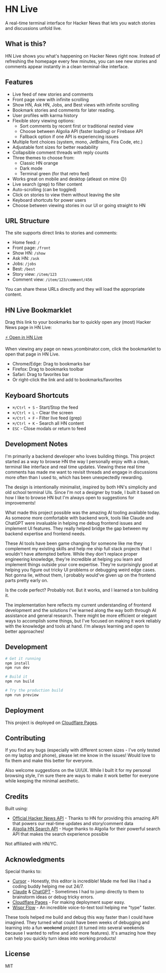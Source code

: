 # HN Live

A real-time terminal interface for Hacker News that lets you watch stories and discussions unfold live.

## What is this?

HN Live shows you what's happening on Hacker News right now. Instead of refreshing the homepage every few minutes, you can see new stories and comments appear instantly in a clean terminal-like interface.

## Features

- Live feed of new stories and comments
- Front page view with infinite scrolling
- Show HN, Ask HN, Jobs, and Best views with infinite scrolling
- Bookmark stories and comments for later reading.
- User profiles with karma history
- Flexible story viewing options:
  - Sort comments by recent first or traditional nested view
  - Choose between Algolia API (faster loading) or Firebase API
  - Fallback option if one API is experiencing issues
- Multiple font choices (system, mono, JetBrains, Fira Code, etc.)
- Adjustable font sizes for better readability
- Collapsible comment threads with reply counts
- Three themes to choose from:
  - Classic HN orange
  - Dark mode
  - Terminal green (for that retro feel)
- Works great on mobile and desktop (atleast on mine 😉)
- Live search (grep) to filter content
- Auto-scrolling (can be toggled)
- Click on stories to view them without leaving the site
- Keyboard shortcuts for power users
- Choose between viewing stories in our UI or going straight to HN

## URL Structure

The site supports direct links to stories and comments:

- Home feed: `/`
- Front page: `/front`
- Show HN: `/show`
- Ask HN: `/ask`
- Jobs: `/jobs`
- Best: `/best`
- Story view: `/item/123`
- Comment view: `/item/123/comment/456`

You can share these URLs directly and they will load the appropriate content.

## HN Live Bookmarklet

Drag this link to your bookmarks bar to quickly open any (most) Hacker News page in HN Live:

<a href="javascript:!function(){const t=window.location.href,n={'':%27front%27,news:%27front%27,show:%27show%27,ask:%27ask%27,jobs:%27jobs%27,best:%27best%27},e=/item\?id=(\d+)/.exec(t);if(e&&e[1])return void window.open(`https://hn.live/item/${e[1]}`,%27_blank%27);const i=new URL(t).pathname.replace(%27/%27,%27%27);return i in n?void window.open(`https://hn.live/${n[i]}`,%27_blank%27):void alert(%22This doesn%27t appear to be a supported Hacker News page.%22)}();">⚡ Open in HN Live</a>

When viewing any page on news.ycombinator.com, click the bookmarklet to open that page in HN Live.

- Chrome/Edge: Drag to bookmarks bar
- Firefox: Drag to bookmarks toolbar
- Safari: Drag to favorites bar
- Or right-click the link and add to bookmarks/favorites

## Keyboard Shortcuts

- `⌘/Ctrl + S` - Start/Stop the feed
- `⌘/Ctrl + L` - Clear the screen
- `⌘/Ctrl + F` - Filter live feed (grep)
- `⌘/Ctrl + K` - Search all HN content
- `ESC` - Close modals or return to feed

## Development Notes

I'm primarily a backend developer who loves building things. This project started as a way to browse HN the way I personally enjoy with a clean, terminal like interface and real time updates. Viewing these real time comments has made me want to revisit threads and engage in discussions more often than I used to, which has been unexpectedly rewarding.

The design is intentionally minimalist, inspired by both HN's simplicity and old school terminal UIs. Since I'm not a designer by trade, I built it based on how I like to browse HN but I'm always open to suggestions for improvements!

What made this project possible was the amazing AI tooling available today. As someone more comfortable with backend work, tools like Claude and ChatGPT were invaluable in helping me debug frontend issues and implement UI features. They really helped bridge the gap between my backend expertise and frontend needs.

These AI tools have been game changing for someone like me  they complement my existing skills and help me ship full stack projects that I wouldn't have attempted before. While they don't replace proper engineering knowledge, they're incredible at helping you learn and implement things outside your core expertise. They're surprisingly good at helping you figure out tricky UI problems or debugging weird edge cases. Not gonna lie, without them, I probably would've given up on the frontend parts pretty early on.

Is the code perfect? Probably not. But it works, and I learned a ton building it. 

The implementation here reflects my current understanding of frontend development and the solutions I've learned along the way both through AI assistance and general research. There might be more efficient or elegant ways to accomplish some things, but I've focused on making it work reliably with the knowledge and tools at hand. I'm always learning and open to better approaches!

## Development

```bash
# Get it running
npm install
npm run dev

# Build it
npm run build

# Try the production build
npm run preview
```

## Deployment

This project is deployed on [Cloudflare Pages](https://pages.cloudflare.com/).

## Contributing

If you find any bugs (especially with different screen sizes - I've only tested on my laptop and phone), please let me know in the issues! Would love to fix them and make this better for everyone.

Also welcome suggestions on the UI/UX. While I built it for my personal browsing style, I'm sure there are ways to make it work better for everyone while keeping the minimal aesthetic.

## Credits

Built using:
- [Official Hacker News API](https://github.com/HackerNews/API) - Thanks to HN for providing this amazing API that powers our real-time updates and story/comment data
- [Algolia HN Search API](https://hn.algolia.com/api) - Huge thanks to Algolia for their powerful search API that makes the search experience possible

Not affiliated with HN/YC.

## Acknowledgments

Special thanks to:
- [Cursor](https://cursor.com/) - Honestly, this editor is incredible! Made me feel like I had a coding buddy helping me out 24/7.
- [Claude](https://anthropic.com/claude) & [ChatGPT](https://chat.openai.com) - Sometimes I had to jump directly to them to brainstorm ideas or debug tricky errors.
- [Cloudflare Pages](https://pages.cloudflare.com/) - For making deployment super easy.
- [Wispr Flow](https://wisprflow.ai/) - An incredible voice-to-text tool helping me "type" faster.

These tools helped me build and debug this way faster than I could have imagined. They turned what could have been weeks of debugging and learning into a fun ~~weekend~~ project (it turned into several weekends because I wanted to refine and add more features). It's amazing how they can help you quickly turn ideas into working products!

## License

MIT
